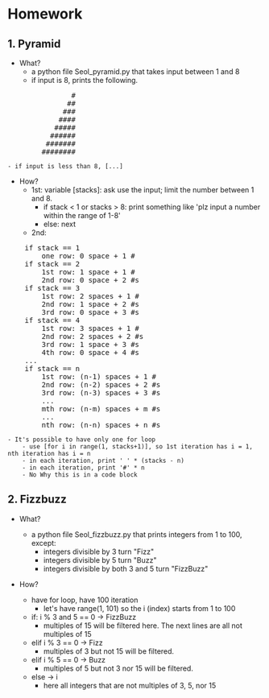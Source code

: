 # Homework

## 1. Pyramid

- What?
    - a python file Seol_pyramid.py that takes input between 1 and 8
    - if input is 8, prints the following.

<pre>
               #
              ##
             ###
            ####
           #####
          ######
         #######
        ########
</pre>

    - if input is less than 8, [...]

- How?
    - 1st: variable [stacks]: ask use the input; limit the number between 1 and 8.
        - if stack < 1 or stacks > 8: print something like 'plz input a number within the range of 1-8'
        - else: next
    - 2nd:

<pre>
	if stack == 1  
		one row: 0 space + 1 #  
	if stack == 2  
		1st row: 1 space + 1 #  
		2nd row: 0 space + 2 #s  
	if stack == 3  
		1st row: 2 spaces + 1 #  
		2nd row: 1 space + 2 #s  
		3rd row: 0 space + 3 #s  
	if stack == 4  
		1st row: 3 spaces + 1 #  
		2nd row: 2 spaces + 2 #s  
		3rd row: 1 space + 3 #s  
		4th row: 0 space + 4 #s  
	...  
	if stack == n  
		1st row: (n-1) spaces + 1 #  
		2nd row: (n-2) spaces + 2 #s  
		3rd row: (n-3) spaces + 3 #s  
		...  
		mth row: (n-m) spaces + m #s  
		...  
		nth row: (n-n) spaces + n #s
</pre>

    - It's possible to have only one for loop
        - use [for i in range(1, stacks+1)], so 1st iteration has i = 1, nth iteration has i = n
        - in each iteration, print ' ' * (stacks - n)
        - in each iteration, print '#' * n
        - No Why this is in a code block

## 2. Fizzbuzz

- What?
    - a python file Seol_fizzbuzz.py that prints integers from 1 to 100, except:
        - integers divisible by 3 turn "Fizz"
        - integers divisible by 5 turn "Buzz"
        - integers divisible by both 3 and 5 turn "FizzBuzz"

- How?
    - have for loop, have 100 iteration
        - let's have range(1, 101) so the i (index) starts from 1 to 100
    - if: i % 3 and 5 == 0 -> FizzBuzz
        - multiples of 15 will be filtered here. The next lines are all not multiples of 15
    - elif i % 3 == 0 -> Fizz
        - multiples of 3 but not 15 will be filtered.
    - elif i % 5 == 0 -> Buzz
        - multiples of 5 but not 3 nor 15 will be filtered.
    - else -> i
        - here all integers that are not multiples of 3, 5, nor 15